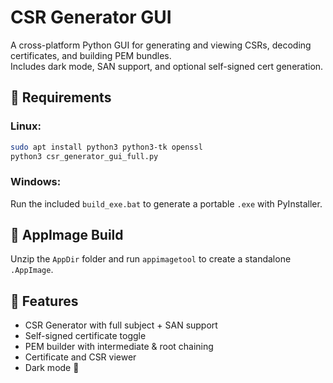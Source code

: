 # CSR Generator GUI

A cross-platform Python GUI for generating and viewing CSRs, decoding certificates, and building PEM bundles.  
Includes dark mode, SAN support, and optional self-signed cert generation.

## 🧰 Requirements

### Linux:
```bash
sudo apt install python3 python3-tk openssl
python3 csr_generator_gui_full.py
```

### Windows:
Run the included `build_exe.bat` to generate a portable `.exe` with PyInstaller.

## 🧱 AppImage Build
Unzip the `AppDir` folder and run `appimagetool` to create a standalone `.AppImage`.

## 🧪 Features
- CSR Generator with full subject + SAN support
- Self-signed certificate toggle
- PEM builder with intermediate & root chaining
- Certificate and CSR viewer
- Dark mode 🌙
